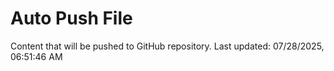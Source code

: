 # Auto Push File

Content that will be pushed to GitHub repository.
Last updated: 07/28/2025, 06:51:46 AM